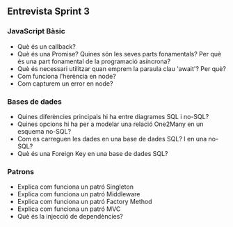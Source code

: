 ## Entrevista Sprint 3


### JavaScript Bàsic
- Què és un callback?
- Què és una Promise? Quines són les seves parts fonamentals? Per què és una part fonamental de la programació asíncrona?
- Què és necessari utilitzar quan emprem la paraula clau 'await'? Per què?
- Com funciona l'herència en node?
- Com capturem un error en node?

### Bases de dades
- Quines diferències principals hi ha entre diagrames SQL i no-SQL?
- Quines opcions hi ha per a modelar una relació One2Many en un esquema no-SQL?
- Com es carreguen les dades en una base de dades SQL? I en una no-SQL?
- Què és una Foreign Key en una base de dades SQL?

### Patrons
- Explica com funciona un patró Singleton
- Explica com funciona un patró Middleware
- Explica com funciona un patró Factory Method
- Explica com funciona un patró MVC
- Què és la injecció de dependències?